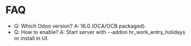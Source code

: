 # FAQ

- Q: Which Odoo version? A: 16.0 (OCA/OCB packaged).
- Q: How to enable? A: Start server with --addon hr_work_entry_holidays or install in UI.
